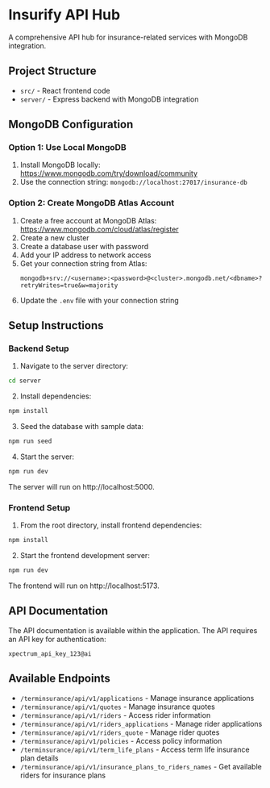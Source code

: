 # Insurify API Hub

A comprehensive API hub for insurance-related services with MongoDB integration.

## Project Structure

- `src/` - React frontend code
- `server/` - Express backend with MongoDB integration

## MongoDB Configuration

### Option 1: Use Local MongoDB
1. Install MongoDB locally: https://www.mongodb.com/try/download/community
2. Use the connection string: `mongodb://localhost:27017/insurance-db`

### Option 2: Create MongoDB Atlas Account
1. Create a free account at MongoDB Atlas: https://www.mongodb.com/cloud/atlas/register
2. Create a new cluster
3. Create a database user with password
4. Add your IP address to network access
5. Get your connection string from Atlas:
   ```
   mongodb+srv://<username>:<password>@<cluster>.mongodb.net/<dbname>?retryWrites=true&w=majority
   ```
6. Update the `.env` file with your connection string

## Setup Instructions

### Backend Setup

1. Navigate to the server directory:

```bash
cd server
```

2. Install dependencies:

```bash
npm install
```

3. Seed the database with sample data:

```bash
npm run seed
```

4. Start the server:

```bash
npm run dev
```

The server will run on http://localhost:5000.

### Frontend Setup

1. From the root directory, install frontend dependencies:

```bash
npm install
```

2. Start the frontend development server:

```bash
npm run dev
```

The frontend will run on http://localhost:5173.

## API Documentation

The API documentation is available within the application. The API requires an API key for authentication:

```
xpectrum_api_key_123@ai
```

## Available Endpoints

- `/terminsurance/api/v1/applications` - Manage insurance applications
- `/terminsurance/api/v1/quotes` - Manage insurance quotes
- `/terminsurance/api/v1/riders` - Access rider information
- `/terminsurance/api/v1/riders_applications` - Manage rider applications
- `/terminsurance/api/v1/riders_quote` - Manage rider quotes
- `/terminsurance/api/v1/policies` - Access policy information
- `/terminsurance/api/v1/term_life_plans` - Access term life insurance plan details
- `/terminsurance/api/v1/insurance_plans_to_riders_names` - Get available riders for insurance plans
